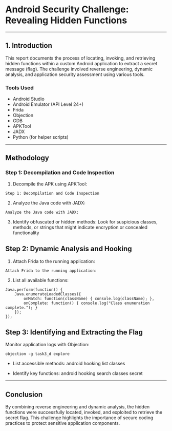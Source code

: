 # Android Security Challenge: Revealing Hidden Functions

---

## 1. Introduction 
This report documents the process of locating, invoking, and retrieving hidden functions within a custom Android application to extract a secret message (flag). The challenge involved reverse engineering, dynamic analysis, and application security assessment using various tools.

### Tools Used

- Android Studio
- Android Emulator (API Level 24+)
- Frida
- Objection
- GDB
- APKTool
- JADX
- Python (for helper scripts) 
---

## Methodology

### Step 1: Decompilation and Code Inspection

1. Decompile the APK using APKTool:
```
Step 1: Decompilation and Code Inspection
```
2. Analyze the Java code with JADX:
```
Analyze the Java code with JADX:
```
3. Identify obfuscated or hidden methods: Look for suspicious classes, methods, or strings that might indicate encryption or concealed functionality


## Step 2: Dynamic Analysis and Hooking

1. Attach Frida to the running application:
```
Attach Frida to the running application:
```
2. List all available functions:
```
Java.perform(function() {
    Java.enumerateLoadedClasses({
        onMatch: function(className) { console.log(className); },
        onComplete: function() { console.log("Class enumeration complete."); }
    });
});
```

## Step 3: Identifying and Extracting the Flag

 Monitor application logs with Objection:
```
objection -g task3_d explore
```
- List accessible methods: android hooking list classes

- Identify key functions: android hooking search classes secret
---

## Conclusion 
By combining reverse engineering and dynamic analysis, the hidden functions were successfully located, invoked, and exploited to retrieve the secret flag. This challenge highlights the importance of secure coding practices to protect sensitive application components.

